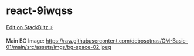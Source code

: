 # react-9iwqss

[Edit on StackBlitz ⚡️](https://stackblitz.com/edit/react-9iwqss)

Main BG Image:
https://raw.githubusercontent.com/debosotnas/GM-Basic-01/main/src/assets/imgs/bg-space-02.jpeg
